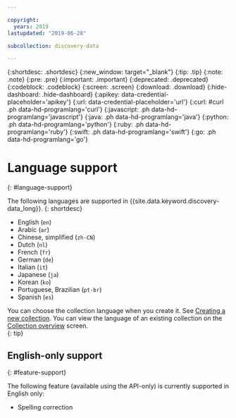 ```yaml
---

copyright:
  years: 2019
lastupdated: "2019-06-28"

subcollection: discovery-data

---
```


{:shortdesc: .shortdesc}
{:new_window: target="_blank"}
{:tip: .tip}
{:note: .note}
{:pre: .pre}
{:important: .important}
{:deprecated: .deprecated}
{:codeblock: .codeblock}
{:screen: .screen}
{:download: .download}
{:hide-dashboard: .hide-dashboard}
{:apikey: data-credential-placeholder='apikey'} 
{:url: data-credential-placeholder='url'}
{:curl: #curl .ph data-hd-programlang='curl'}
{:javascript: .ph data-hd-programlang='javascript'}
{:java: .ph data-hd-programlang='java'}
{:python: .ph data-hd-programlang='python'}
{:ruby: .ph data-hd-programlang='ruby'}
{:swift: .ph data-hd-programlang='swift'}
{:go: .ph data-hd-programlang='go'}

# Language support
{: #language-support}

The following languages are supported in {{site.data.keyword.discovery-data_long}}.
{: shortdesc}

- English (`en`)               
- Arabic (`ar`)                     
- Chinese, simplified (`zh-CN`)     
- Dutch (`nl`)                     
- French (`fr`)                     
- German (`de`)                     
- Italian (`it`)                    
- Japanese (`ja`)                 
- Korean (`ko`)                    
- Portuguese, Brazilian (`pt-br`)   
- Spanish (`es`)   

You can choose the collection language when you create it. See [Creating a new collection](/docs/services/discovery-data?topic=discovery-data-collections#collections). You can view the language of an existing collection on the [Collection overview](/docs/services/discovery-data?topic=discovery-data-collection-overview#collection-overview) screen.  
{: tip}


## English-only support
{: #feature-support}

The following feature (available using the API-only) is currently supported in English only:

- Spelling correction
